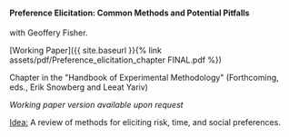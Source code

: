 ---
---

#### Preference Elicitation: Common Methods and Potential Pitfalls

with Geoffery Fisher.

[Working Paper]({{ site.baseurl }}{% link assets/pdf/Preference_elicitation_chapter FINAL.pdf %})

Chapter in the "Handbook of Experimental Methodology" (Forthcoming, eds., Erik Snowberg and Leeat Yariv)

_Working paper version available upon request_

<ins>Idea:</ins> A review of methods for eliciting risk, time, and social preferences.
